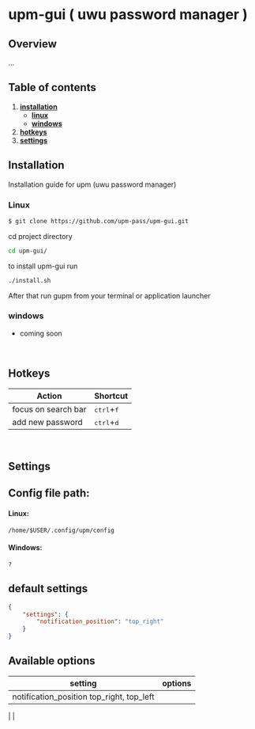 # upm-gui ( uwu password manager )

## **Overview**
...

## **Table of contents**
1. [**installation**](#Installation)
    * [**linux**](#linux)
    * [**windows**](#windows)
2. [**hotkeys**](#hotkeys)
3. [**settings**](#settings)

## **Installation**
Installation guide for upm (uwu password manager)

### **Linux**

```bash
$ git clone https://github.com/upm-pass/upm-gui.git
```

cd project directory 
```bash 
cd upm-gui/
```

to install upm-gui run
```bash
./install.sh
```
After that run gupm from your terminal or application launcher


### **windows**
- coming soon

<br>

## **Hotkeys**

| Action                                      |   Shortcut
| --------------------------------------------|:-----------------------------
| focus on search bar                         | <kbd>ctrl</kbd>+<kbd>f</kbd>
| add new password                            | <kbd>ctrl</kbd>+<kbd>d</kbd>


<br>

## **Settings**

## Config file path:
#### **Linux**:
    /home/$USER/.config/upm/config

#### **Windows**:
    ?

## **default settings**
```json
{
    "settings": {
        "notification_position": "top_right"
    }
}
```
## **Available options**
| setting              | options
| ---------------------|:------------------
| notification_position top_right, top_left
|
|
